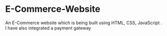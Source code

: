 # E-Commerce-Website
An E-Commerce website which is being built using HTML, CSS, JavaScript . I have also integrated a payment gateway 
